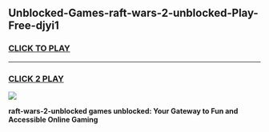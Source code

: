 
## Unblocked-Games-raft-wars-2-unblocked-Play-Free-djyi1
<h3>
<a href="https://premium76.site?title=raft-wars-2-unblocked&ref=18A">CLICK TO PLAY</a></h3>
<hr>

<h3>
<a href="https://premium76.site?title=raft-wars-2-unblocked&ref=18A">CLICK 2 PLAY</a>
  
</h3>

<a href="https://premium76.site?title=raft-wars-2-unblocked&ref=18A"><img src="https://clearcache.store/games.png"></a>


**raft-wars-2-unblocked games unblocked: Your Gateway to Fun and Accessible Online Gaming**
